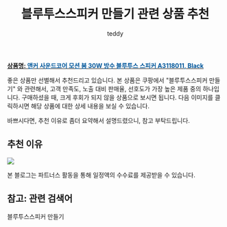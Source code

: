 ﻿---
layout: post
title:  "블루투스스피커 만들기 관련 상품 추천"
author: teddy
categories: [ 가구/인테리어 ]
tags: [블루투스스피커 만들기]
image: https://static.coupangcdn.com/image/rs_quotation_api/jz1d0led/f9be83ee3f344a119d072871cd9f8f7d.jpg 
description: "쿠팡에서 블루투스스피커 만들기 관련 상품으로 가장 고객 선호도가 높은 제품 중 하나입니다."
---

<a href="https://link.coupang.com/re/AFFSDP?lptag=AF3256674&pageKey=5296056021&itemId=7632946585&vendorItemId=74924099657&traceid=V0-153-1fe9c6e50e9f9873"><b>상품명: <font color='#01579B'>앤커 사운드코어 모션 붐 30W 방수 블루투스 스피커 A3118011, Black</font></b></a>

좋은 상품만 선별해서 추천드리고 있습니다.
본 상품은 쿠팡에서 "블루투스스피커 만들기" 와 관련해서, 고객 만족도, 노출 대비 판매율, 선호도가 가장 높은 제품 중의 하나입니다.
구매하셨을 때, 크게 후회가 되지 않을 상품으로 보시면 됩니다. 
다음 이미지를 클릭하시면 해당 상품에 대한 상세 내용을 보실 수 있습니다.

바쁘시다면, 추천 이유로 좀더 요약해서 설명드렸으니, 참고 부탁드립니다.

## 추천 이유 

<a href="https://link.coupang.com/re/AFFSDP?lptag=AF3256674&pageKey=5296056021&itemId=7632946585&vendorItemId=74924099657&traceid=V0-153-1fe9c6e50e9f9873"><img src="https://thumbnail10.coupangcdn.com/thumbnails/remote/q89/image/retail/images/16154809766768851-8c9d4855-1f95-4c12-b0dd-d993afa1bd14.jpg"></a> 

본 블로그는 파트너스 활동을 통해 일정액의 수수료를 제공받을 수 있습니다.

## 참고: 관련 검색어    
블루투스스피커 만들기